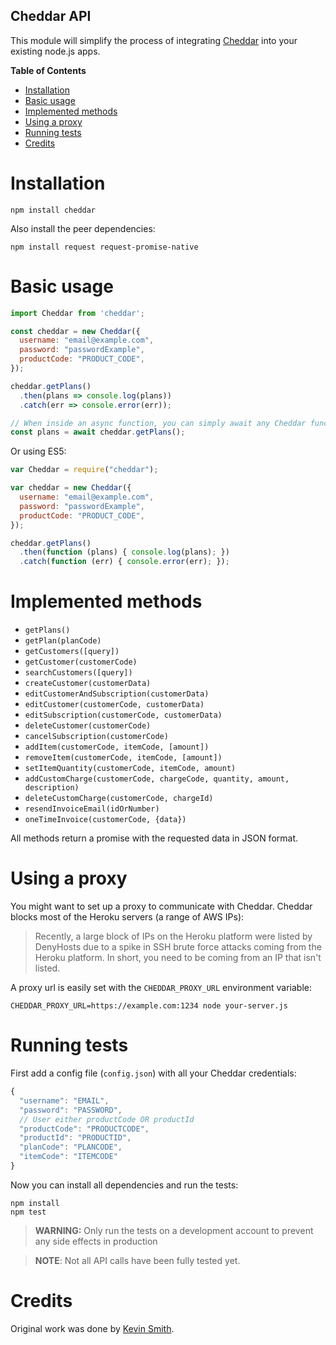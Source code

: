 ## Cheddar API
This module will simplify the process of integrating [Cheddar](https://www.getcheddar.com/) into your existing node.js apps.

<!-- START doctoc generated TOC please keep comment here to allow auto update -->
<!-- DON'T EDIT THIS SECTION, INSTEAD RE-RUN doctoc TO UPDATE -->
**Table of Contents**

- [Installation](#installation)
- [Basic usage](#basic-usage)
- [Implemented methods](#implemented-methods)
- [Using a proxy](#using-a-proxy)
- [Running tests](#running-tests)
- [Credits](#credits)

<!-- END doctoc generated TOC please keep comment here to allow auto update -->

# Installation

```
npm install cheddar
```

Also install the peer dependencies:

```
npm install request request-promise-native
```

# Basic usage
```javascript
import Cheddar from 'cheddar';

const cheddar = new Cheddar({
  username: "email@example.com",
  password: "passwordExample",
  productCode: "PRODUCT_CODE",
});

cheddar.getPlans()
  .then(plans => console.log(plans))
  .catch(err => console.error(err));

// When inside an async function, you can simply await any Cheddar function
const plans = await cheddar.getPlans();
```

Or using ES5:

```javascript
var Cheddar = require("cheddar");

var cheddar = new Cheddar({
  username: "email@example.com",
  password: "passwordExample",
  productCode: "PRODUCT_CODE",
});

cheddar.getPlans()
  .then(function (plans) { console.log(plans); })
  .catch(function (err) { console.error(err); });
```

# Implemented methods

* `getPlans()`
* `getPlan(planCode)`
* `getCustomers([query])`
* `getCustomer(customerCode)`
* `searchCustomers([query])`
* `createCustomer(customerData)`
* `editCustomerAndSubscription(customerData)`
* `editCustomer(customerCode, customerData)`
* `editSubscription(customerCode, customerData)`
* `deleteCustomer(customerCode)`
* `cancelSubscription(customerCode)`
* `addItem(customerCode, itemCode, [amount])`
* `removeItem(customerCode, itemCode, [amount])`
* `setItemQuantity(customerCode, itemCode, amount)`
* `addCustomCharge(customerCode, chargeCode, quantity, amount, description)`
* `deleteCustomCharge(customerCode, chargeId)`
* `resendInvoiceEmail(idOrNumber)`
* `oneTimeInvoice(customerCode, {data})`

All methods return a promise with the requested data in JSON format.

# Using a proxy

You might want to set up a proxy to communicate with Cheddar. Cheddar blocks most of the Heroku servers (a range of AWS IPs):

> Recently, a large block of IPs on the Heroku platform were listed by DenyHosts due to a spike in SSH brute force attacks coming from the Heroku platform. In short, you need to be coming from an IP that isn't listed.

A proxy url is easily set with the `CHEDDAR_PROXY_URL` environment variable:

```
CHEDDAR_PROXY_URL=https://example.com:1234 node your-server.js
```

# Running tests
First add a config file (`config.json`) with all your Cheddar credentials:

```javascript
{
  "username": "EMAIL",
  "password": "PASSWORD",
  // User either productCode OR productId
  "productCode": "PRODUCTCODE",
  "productId": "PRODUCTID",
  "planCode": "PLANCODE",
  "itemCode": "ITEMCODE"
}
```

Now you can install all dependencies and run the tests:

```
npm install
npm test
```

> **WARNING:** Only run the tests on a development account to prevent any side effects in production

> **NOTE**: Not all API calls have been fully tested yet.

# Credits
Original work was done by [Kevin Smith](https://github.com/respectTheCode).
